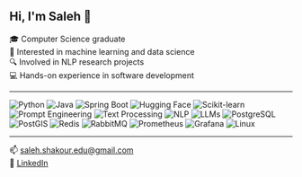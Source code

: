## Hi, I'm Saleh 👋

🎓 Computer Science graduate  
🧠 Interested in machine learning and data science  
🔍 Involved in NLP research projects  
💻 Hands-on experience in software development  


---

<p align="left">
  <img src="https://img.shields.io/badge/Python-3776AB?style=for-the-badge&logo=python&logoColor=white" alt="Python">
  <img src="https://img.shields.io/badge/Java-007396?style=for-the-badge&logo=java&logoColor=white" alt="Java">
  <img src="https://img.shields.io/badge/Spring%20Boot-6DB33F?style=for-the-badge&logo=spring&logoColor=white" alt="Spring Boot">
  <img src="https://img.shields.io/badge/HuggingFace-FFD21F?style=for-the-badge&logo=huggingface&logoColor=black" alt="Hugging Face">
  <img src="https://img.shields.io/badge/Scikit--Learn-F7931E?style=for-the-badge&logo=scikit-learn&logoColor=white" alt="Scikit-learn">
  <img src="https://img.shields.io/badge/Prompt%20Engineering-4A90E2?style=for-the-badge" alt="Prompt Engineering">
  <img src="https://img.shields.io/badge/Text%20Processing-4A148C?style=for-the-badge&logo=semanticweb&logoColor=white" alt="Text Processing">
  <img src="https://img.shields.io/badge/NLP-9C27B0?style=for-the-badge&logo=openai&logoColor=white" alt="NLP">
  <img src="https://img.shields.io/badge/LLMs-5E35B1?style=for-the-badge&logo=readme&logoColor=white" alt="LLMs">
  <img src="https://img.shields.io/badge/PostgreSQL-336791?style=for-the-badge&logo=postgresql&logoColor=white" alt="PostgreSQL">
  <img src="https://img.shields.io/badge/PostGIS-0099CC?style=for-the-badge&logo=postgresql&logoColor=white" alt="PostGIS">
  <img src="https://img.shields.io/badge/Redis-D82C20?style=for-the-badge&logo=redis&logoColor=white" alt="Redis">
  <img src="https://img.shields.io/badge/RabbitMQ-FF6600?style=for-the-badge&logo=rabbitmq&logoColor=white" alt="RabbitMQ">
  <img src="https://img.shields.io/badge/Prometheus-E6522C?style=for-the-badge&logo=prometheus&logoColor=white" alt="Prometheus">
  <img src="https://img.shields.io/badge/Grafana-F46800?style=for-the-badge&logo=grafana&logoColor=white" alt="Grafana">
  <img src="https://img.shields.io/badge/Linux-000000?style=for-the-badge&logo=linux&logoColor=white" alt="Linux">
</p>

---

📫 [saleh.shakour.edu@gmail.com](mailto:saleh.shakour.edu@gmail.com)  
🔗 [LinkedIn](http)
